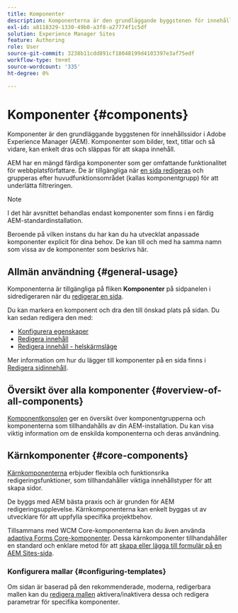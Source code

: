 ```yaml
---
title: Komponenter
description: Komponenterna är den grundläggande byggstenen för innehållssidor i AEM
exl-id: a8118329-1330-49b0-a3f8-a27774f1c5df
solution: Experience Manager Sites
feature: Authoring
role: User
source-git-commit: 3238b11cdd891cf18048199d4103397e3af75edf
workflow-type: tm+mt
source-wordcount: '335'
ht-degree: 0%

---
```


# Komponenter {#components}

Komponenter är den grundläggande byggstenen för innehållssidor i Adobe Experience Manager (AEM). Komponenter som bilder, text, titlar och så vidare, kan enkelt dras och släppas för att skapa innehåll.

AEM har en mängd färdiga komponenter som ger omfattande funktionalitet för webbplatsförfattare. De är tillgängliga när [en sida redigeras](/help/sites-cloud/authoring/page-editor/edit-content.md) och grupperas efter huvudfunktionsområdet (kallas komponentgrupp) för att underlätta filtreringen.

>[!NOTE]
>
>I det här avsnittet behandlas endast komponenter som finns i en färdig AEM-standardinstallation.
>
>Beroende på vilken instans du har kan du ha utvecklat anpassade komponenter explicit för dina behov. De kan till och med ha samma namn som vissa av de komponenter som beskrivs här.

## Allmän användning {#general-usage}

Komponenterna är tillgängliga på fliken **Komponenter** på sidpanelen i sidredigeraren när du [redigerar en sida](/help/sites-cloud/authoring/page-editor/edit-content.md).

Du kan markera en komponent och dra den till önskad plats på sidan. Du kan sedan redigera den med:

* [Konfigurera egenskaper](/help/sites-cloud/authoring/sites-console/edit-page-properties.md)
* [Redigera innehåll](/help/sites-cloud/authoring/page-editor/edit-content.md)
* [Redigera innehåll - helskärmsläge](/help/sites-cloud/authoring/page-editor/edit-content.md#edit-content-full-screen-mode)

Mer information om hur du lägger till komponenter på en sida finns i [Redigera sidinnehåll](/help/sites-cloud/authoring/page-editor/edit-content.md).

## Översikt över alla komponenter {#overview-of-all-components}

[Komponentkonsolen](/help/sites-cloud/authoring/components-console.md) ger en översikt över komponentgrupperna och komponenterna som tillhandahålls av din AEM-installation. Du kan visa viktig information om de enskilda komponenterna och deras användning.

## Kärnkomponenter {#core-components}

[Kärnkomponenterna](https://experienceleague.adobe.com/docs/experience-manager-core-components/using/introduction.html) erbjuder flexibla och funktionsrika redigeringsfunktioner, som tillhandahåller viktiga innehållstyper för att skapa sidor.

De byggs med AEM bästa praxis och är grunden för AEM redigeringsupplevelse. Kärnkomponenterna kan enkelt byggas ut av utvecklare för att uppfylla specifika projektbehov.

Tillsammans med WCM Core-komponenterna kan du även använda [adaptiva Forms Core-komponenter](https://experienceleague.adobe.com/docs/experience-manager-core-components/using/adaptive-forms/introduction.html#features). Dessa kärnkomponenter tillhandahåller en standard och enklare metod för att [skapa eller lägga till formulär på en AEM Sites-sida](/help/forms/create-or-add-an-adaptive-form-to-aem-sites-page.md).

### Konfigurera mallar {#configuring-templates}

Om sidan är baserad på den rekommenderade, moderna, redigerbara mallen kan du [redigera mallen](/help/sites-cloud/authoring/page-editor/templates.md) aktivera/inaktivera dessa och redigera parametrar för specifika komponenter.
